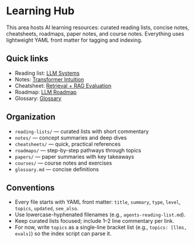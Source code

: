 ﻿# Learning Hub

This area hosts AI learning resources: curated reading lists, concise notes, cheatsheets, roadmaps, paper notes, and course notes. Everything uses lightweight YAML front matter for tagging and indexing.

## Quick links
- Reading list: [LLM Systems](reading-lists/llm-systems.md)
- Notes: [Transformer Intuition](notes/transformers-intuition.md)
- Cheatsheet: [Retrieval + RAG Evaluation](cheatsheets/retrieval-evals-cheatsheet.md)
- Roadmap: [LLM Roadmap](roadmaps/llm-roadmap.md)
- Glossary: [Glossary](glossary.md)

## Organization
- `reading-lists/` — curated lists with short commentary
- `notes/` — concept summaries and deep dives
- `cheatsheets/` — quick, practical references
- `roadmaps/` — step-by-step pathways through topics
- `papers/` — paper summaries with key takeaways
- `courses/` — course notes and exercises
- `glossary.md` — concise definitions

## Conventions
- Every file starts with YAML front matter: `title`, `summary`, `type`, `level`, `topics`, `updated`, `see_also`.
- Use lowercase-hyphenated filenames (e.g., `agents-reading-list.md`).
- Keep curated lists focused; include 1–2 line commentary per link.
- For now, write `topics` as a single-line bracket list (e.g., `topics: [llms, evals]`) so the index script can parse it.
